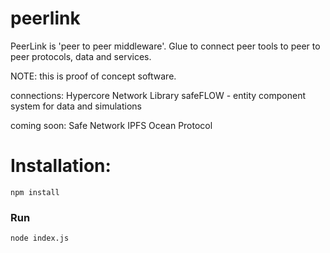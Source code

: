 # peerlink

PeerLink is 'peer to peer middleware'.  Glue to connect peer tools to peer to peer protocols, data and services.

NOTE: this is proof of concept software.

connections:
Hypercore
Network Library
safeFLOW - entity component system for data and simulations

coming soon:
Safe Network
IPFS
Ocean Protocol


Installation:
==============

```
npm install
```

### Run
```
node index.js
```
